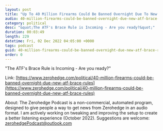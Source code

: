 ```yaml
---
layout: post
title: "Up To 40 Million Firearms Could Be Banned Overnight Due To New ATF Brace Rules"
audio: 40-million-firearms-could-be-banned-overnight-due-new-atf-brace-rules-0
category: political
desc: "&quot;The ATF's Brace Rule is Incoming - Are you ready?&quot;"
duration: 00:03:49
length: 229
datetime: Fri, 02 Dec 2022 04:05:00 +0000
tags: podcast
guid: 40-million-firearms-could-be-banned-overnight-due-new-atf-brace-rules-0
order: 0
---
```

&quot;The ATF's Brace Rule is Incoming - Are you ready?&quot;

Link: [https://www.zerohedge.com/political/40-million-firearms-could-be-banned-overnight-due-new-atf-brace-rules](https://www.zerohedge.com/political/40-million-firearms-could-be-banned-overnight-due-new-atf-brace-rules)

About: The Zerohedge Podcast is a non-commercial, automated program, designed to give people a way to get news from Zerohedge in an audio format.  I am actively working on tweaking and improving the setup to create a better listening experience (October 2022).  Suggestions are welcome: [zerohedgePodcast@outlook.com](mailto:zerohedgePodcast@outlook.com)